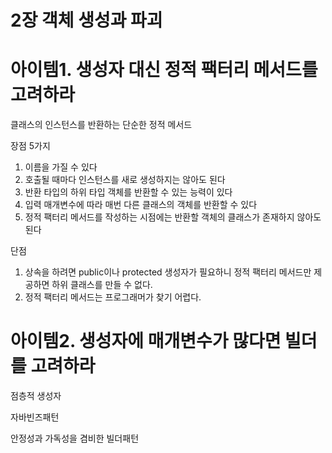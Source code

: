 # 2장 객체 생성과 파괴

# 아이템1. 생성자 대신 정적 팩터리 메서드를 고려하라

클래스의 인스턴스를 반환하는 단순한 정적 메서드

장점 5가지

1. 이름을 가질 수 있다
2. 호출될 때마다 인스턴스를 새로 생성하지는 않아도 된다
3. 반환 타입의 하위 타입 객체를 반환할 수 있는 능력이 있다 
4. 입력 매개변수에 따라 매번 다른 클래스의 객체를 반환할 수 있다
5. 정적 팩터리 메서드를 작성하는 시점에는 반환할 객체의 클래스가 존재하지 않아도 된다 

단점

1. 상속을 하려면 public이나 protected 생성자가 필요하니 정적 팩터리 메서드만 제공하면 하위 클래스를 만들 수 없다.
2. 정적 팩터리 메서드는 프로그래머가 찾기 어렵다. 

# 아이템2. 생성자에 매개변수가 많다면 빌더를 고려하라

점층적 생성자

자바빈즈패턴 

안정성과 가독성을 겸비한 빌더패턴
